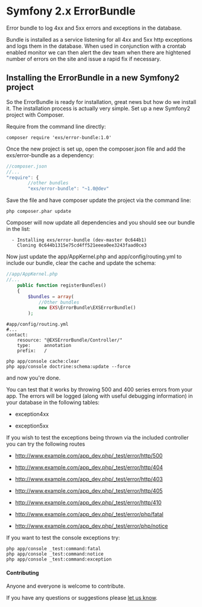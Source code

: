 Symfony 2.x ErrorBundle
==========================

Error bundle to log 4xx and 5xx errors and exceptions in the database. 

Bundle is installed as a service listening for all 4xx and 5xx http exceptions and logs them in the database. When used in conjunction with a crontab enabled monitor we can then alert the dev team when there are hightened number of errors on the site and issue a rapid fix if necessary.



## Installing the ErrorBundle in a new Symfony2 project
So the ErrorBundle is ready for installation, great news but how do we install it.  The installation process is actually very simple.  Set up a new Symfony2 project with Composer.

Require from the command line directly:
```
composer require 'exs/error-bundle:1.0'
```

Once the new project is set up, open the composer.json file and add the exs/error-bundle as a dependency:
``` js
//composer.json
//...
"require": {
        //other bundles
        "exs/error-bundle": "~1.0@dev"
```
Save the file and have composer update the project via the command line:
``` shell
php composer.phar update
```
Composer will now update all dependencies and you should see our bundle in the list:
``` shell
  - Installing exs/error-bundle (dev-master 0c644b1)
    Cloning 0c644b1315e75cd4ff521eeea0ee3243faad0ce3
```

Now just update the app/AppKernel.php and app/config/routing.yml to include our bundle, clear the cache and update the schema:
``` php
//app/AppKernel.php
//...
    public function registerBundles()
    {
        $bundles = array(
            //Other bundles
            new EXS\ErrorBundle\EXSErrorBundle()
        );
```
```
#app/config/routing.yml
#...
contact:
    resource: "@EXSErrorBundle/Controller/"
    type:     annotation
    prefix:   /
```
``` shell
php app/console cache:clear
php app/console doctrine:schema:update --force
```

and now you're done.


You can test that it works by throwing 500 and 400 series errors from your app. The errors will be logged (along with useful debugging information) in your database in the following tables: 

* exception4xx

* exception5xx

If you wish to test the exceptions being thrown via the included controller you can try the following routes


* http://www.example.com/app_dev.php/_test/error/http/500

* http://www.example.com/app_dev.php/_test/error/http/404

* http://www.example.com/app_dev.php/_test/error/http/403

* http://www.example.com/app_dev.php/_test/error/http/405

* http://www.example.com/app_dev.php/_test/error/http/410

* http://www.example.com/app_dev.php/_test/error/php/fatal

* http://www.example.com/app_dev.php/_test/error/php/notice


If you want to test the console exceptions try:

``` shell
php app/console _test:command:fatal
php app/console _test:command:notice
php app/console _test:command:exception
```


#### Contributing ####
Anyone and everyone is welcome to contribute.

If you have any questions or suggestions please [let us know][1].


[1]: http://www.ex-situ.com/
